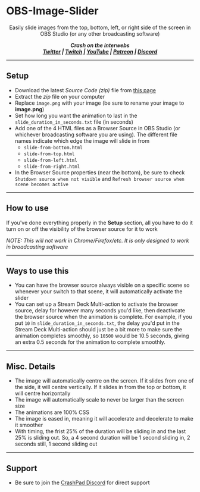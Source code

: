 # OBS-Image-Slider

<p align="center">Easily slide images from the top, bottom, left, or right side of the screen in OBS Studio (or any other broadcasting software)</p>

<p align="center"><i><b>
  Crash on the interwebs<br>
  <a href="https://twitter.com/CrashKoeck">Twitter</a> |
  <a href="https://twitch.tv/CrashKoeck">Twitch</a> |
  <a href="https://youtube.com/Crashkoeck">YouTube</a> |
  <a href="https://patreon.com/Crashkoeck">Patreon</a> |
  <a href="https://discord.gg/zyS2jbJ">Discord</a>
</b></i></p>

***

## Setup
- Download the latest *Source Code (zip)* file from <a href="https://github.com/CrashKoeck/OBS-Image-Slider/releases">this page</a>
- Extract the *zip* file on your computer
- Replace `image.png` with your image (be sure to rename your image to **image.png**)
- Set how long you want the animation to last in the `slide_duration_in_seconds.txt` file (in seconds)
- Add one of the 4 HTML files as a Browser Source in OBS Studio (or whichever broadcasting software you are using). The different file names indicate which edge the image will slide in from
  + `slide-from-bottom.html`
  + `slide-from-top.html`
  + `slide-from-left.html`
  + `slide-from-right.html`
- In the Browser Source properties (near the bottom), be sure to check `Shutdown source when not visible` and `Refresh browser source when scene becomes active`

***

## How to use
If you've done everything properly in the **Setup** section, all you have to do it turn on or off the visibility of the browser source for it to work

*NOTE: This will not work in Chrome/Firefox/etc. It is only designed to work in broadcasting software*

***

## Ways to use this
- You can have the browser source always visible on a specific scene so whenever your switch to that scene, it will automatically activate the slider
- You can set up a Stream Deck Multi-action to activate the browser source, delay for however many seconds you'd like, then deactivcate the browser source when the animation is complete. For example, if you put `10` in `slide_duration_in_seconds.txt`, the delay you'd put in the Stream Deck Multi-action should just be a bit more to make sure the animation completes smoothly, so `10500` would be 10.5 seconds, giving an extra 0.5 seconds for the animation to complete smoothly.

***

## Misc. Details
- The image will automatically centre on the screen. If it slides from one of the side, it will centre vertically. If it slides in from the top or bottom, it will centre horizontally
- The image will automatically scale to never be larger than the screen size
- The animations are 100% CSS
- The image is eased in, meaning it will accelerate and decelerate to make it smoother
- With timing, the frist 25% of the duration will be sliding in and the last 25% is sliding out. So, a 4 second duration will be 1 second sliding in, 2 seconds still, 1 second sliding out

***

## Support
- Be sure to join the <a href="https://discord.gg/zyS2jbJ">CrashPad Discord</a> for direct support
